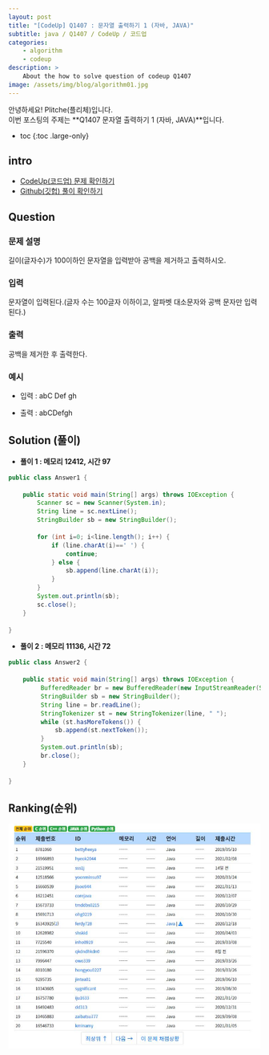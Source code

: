 ```yaml
---
layout: post
title: "[CodeUp] Q1407 : 문자열 출력하기 1 (자바, JAVA)"
subtitle: java / Q1407 / CodeUp / 코드업
categories:
    - algorithm
    - codeup
description: >
    About the how to solve question of codeup Q1407
image: /assets/img/blog/algorithm01.jpg
---
```


안녕하세요! Plitche(플리체)입니다.  
이번 포스팅의 주제는 **Q1407 문자열 출력하기 1 (자바, JAVA)**입니다.

* toc
{:toc .large-only}

## intro
* [CodeUp(코드업) 문제 확인하기](https://codeup.kr/problem.php?id=1407)  
* [Github(깃헙) 풀이 확인하기](https://github.com/plitche/CodeUp_Solution/tree/master/Q1401~Q1500/Q1407)  

## Question
### 문제 설명
길이(글자수)가 100이하인 문자열을 입력받아 공백을 제거하고 출력하시오.  

### 입력
문자열이 입력된다.(글자 수는 100글자 이하이고, 알파벳 대소문자와 공백 문자만 입력된다.)  

### 출력
공백을 제거한 후 출력한다.  

### 예시
* 입력 : abC Def gh  

* 출력 : abCDefgh  

## Solution (풀이)
* **풀이 1 : 메모리 12412, 시간 97**  

```java
public class Answer1 {

    public static void main(String[] args) throws IOException {
    	Scanner sc = new Scanner(System.in);
        String line = sc.nextLine();
        StringBuilder sb = new StringBuilder();
        
        for (int i=0; i<line.length(); i++) {
            if (line.charAt(i)==' ') {
                continue;
            } else {
                sb.append(line.charAt(i));
            }
        }
        System.out.println(sb);
        sc.close();
    }
	
}
```  

* **풀이 2 : 메모리 11136, 시간 72**  

```java
public class Answer2 {

    public static void main(String[] args) throws IOException {
    	 BufferedReader br = new BufferedReader(new InputStreamReader(System.in));
         StringBuilder sb = new StringBuilder();
         String line = br.readLine();
         StringTokenizer st = new StringTokenizer(line, " ");
         while (st.hasMoreTokens()) {
             sb.append(st.nextToken());
         }
         System.out.println(sb);
         br.close();
    }
	
}
```  

## Ranking(순위)
![](/assets/post/codeup/Q1400~Q1499/20211004_02/03.JPG)  